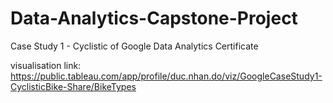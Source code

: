 # Data-Analytics-Capstone-Project
Case Study 1 -  Cyclistic of Google Data Analytics Certificate

visualisation link: https://public.tableau.com/app/profile/duc.nhan.do/viz/GoogleCaseStudy1-CyclisticBike-Share/BikeTypes
